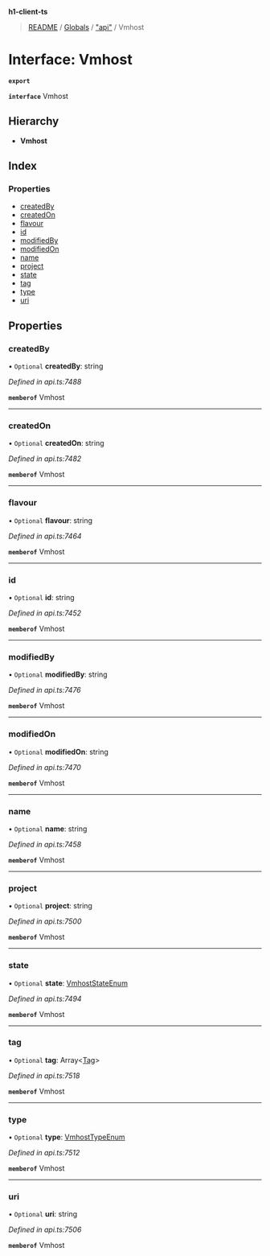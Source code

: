 **h1-client-ts**

> [README](../README.md) / [Globals](../globals.md) / ["api"](../modules/_api_.md) / Vmhost

# Interface: Vmhost

**`export`** 

**`interface`** Vmhost

## Hierarchy

* **Vmhost**

## Index

### Properties

* [createdBy](_api_.vmhost.md#createdby)
* [createdOn](_api_.vmhost.md#createdon)
* [flavour](_api_.vmhost.md#flavour)
* [id](_api_.vmhost.md#id)
* [modifiedBy](_api_.vmhost.md#modifiedby)
* [modifiedOn](_api_.vmhost.md#modifiedon)
* [name](_api_.vmhost.md#name)
* [project](_api_.vmhost.md#project)
* [state](_api_.vmhost.md#state)
* [tag](_api_.vmhost.md#tag)
* [type](_api_.vmhost.md#type)
* [uri](_api_.vmhost.md#uri)

## Properties

### createdBy

• `Optional` **createdBy**: string

*Defined in api.ts:7488*

**`memberof`** Vmhost

___

### createdOn

• `Optional` **createdOn**: string

*Defined in api.ts:7482*

**`memberof`** Vmhost

___

### flavour

• `Optional` **flavour**: string

*Defined in api.ts:7464*

**`memberof`** Vmhost

___

### id

• `Optional` **id**: string

*Defined in api.ts:7452*

**`memberof`** Vmhost

___

### modifiedBy

• `Optional` **modifiedBy**: string

*Defined in api.ts:7476*

**`memberof`** Vmhost

___

### modifiedOn

• `Optional` **modifiedOn**: string

*Defined in api.ts:7470*

**`memberof`** Vmhost

___

### name

• `Optional` **name**: string

*Defined in api.ts:7458*

**`memberof`** Vmhost

___

### project

• `Optional` **project**: string

*Defined in api.ts:7500*

**`memberof`** Vmhost

___

### state

• `Optional` **state**: [VmhostStateEnum](../enums/_api_.vmhoststateenum.md)

*Defined in api.ts:7494*

**`memberof`** Vmhost

___

### tag

• `Optional` **tag**: Array\<[Tag](_api_.tag.md)>

*Defined in api.ts:7518*

**`memberof`** Vmhost

___

### type

• `Optional` **type**: [VmhostTypeEnum](../enums/_api_.vmhosttypeenum.md)

*Defined in api.ts:7512*

**`memberof`** Vmhost

___

### uri

• `Optional` **uri**: string

*Defined in api.ts:7506*

**`memberof`** Vmhost
